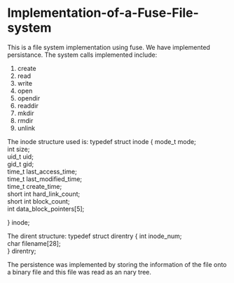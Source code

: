# Implementation-of-a-Fuse-File-system
This is a file system implementation using fuse. 
We have implemented persistance.
The system calls implemented include:
1. create
2. read
3. write
4. open
5. opendir
6. readdir
7. mkdir
8. rmdir
9. unlink

The inode structure used is:
typedef struct inode
{
    mode_t mode;<br/>
    int size;<br/>
    uid_t uid;<br/>
    gid_t gid;<br/>
    time_t last_access_time;<br/>
    time_t last_modified_time;<br/>
    time_t create_time;<br/>
    short int hard_link_count;<br/>
    short int block_count;<br/>
    int data_block_pointers[5];<br/>

} inode;<br/>

The dirent structure:
typedef struct direntry
{
    int inode_num;<br/>
    char filename[28];<br/>
} direntry;<br/>

The persistence was implemented by storing the information of the file onto a binary file and this file was read as an nary tree.<br/>
